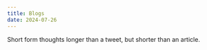 ```yaml
---
title: Blogs
date: 2024-07-26
---
```


Short form thoughts longer than a tweet, but shorter than an article.
